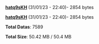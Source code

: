 [**hatq9sKH**](/data/hatq9sKH.txt) (31/01/23 - 22:40)- 2854 bytes

[**hatq9sKH**](/data/hatq9sKH.txt) (31/01/23 - 22:40)- 2854 bytes

**Total Datas**: 7589

**Total Size**: 50.42 MB / 50.4 MB